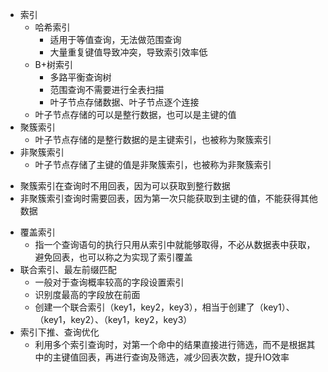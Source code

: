 - 索引
  - 哈希索引
    - 适用于等值查询，无法做范围查询
    - 大量重复键值导致冲突，导致索引效率低
  - B+树索引
    - 多路平衡查询树
    - 范围查询不需要进行全表扫描
    - 叶子节点存储数据、叶子节点逐个连接
  - 叶子节点存储的可以是整行数据，也可以是主键的值
- 聚簇索引
  - 叶子节点存储的是整行数据的是主键索引，也被称为聚簇索引
- 非聚簇索引
  - 叶子节点存储了主键的值是非聚簇索引，也被称为非聚簇索引

* 聚簇索引在查询时不用回表，因为可以获取到整行数据
* 非聚簇索引查询时需要回表，因为第一次只能获取到主键的值，不能获得其他数据

- 覆盖索引
  - 指一个查询语句的执行只用从索引中就能够取得，不必从数据表中获取，避免回表，也可以称之为实现了索引覆盖
- 联合索引、最左前缀匹配
  - 一般对于查询概率较高的字段设置索引
  - 识别度最高的字段放在前面
  - 创建一个联合索引（key1，key2，key3），相当于创建了（key1）、（key1，key2）、（key1，key2，key3）
- 索引下推、查询优化
  - 利用多个索引查询时，对第一个命中的结果直接进行筛选，而不是根据其中的主键值回表，再进行查询及筛选，减少回表次数，提升IO效率





